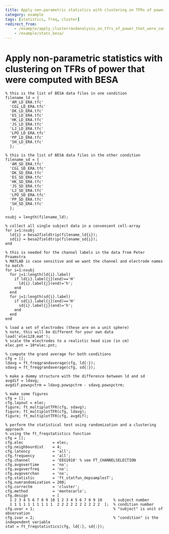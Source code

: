 ```yaml
---
title: Apply non-parametric statistics with clustering on TFRs of power that were computed with BESA
category: example
tags: [statistics, freq, cluster]
redirect_from:
    - /example/apply_clusterrandanalysis_on_tfrs_of_power_that_were_computed_with_besa/
    - /example/stats_besa/
---
```


# Apply non-parametric statistics with clustering on TFRs of power that were computed with BESA

    % this is the list of BESA data files in one condition
    filename_ld = {
      'AM_LD_ERA.tfc'
      'CGi_LD_ERA.tfc'
      'DK_LD_ERA.tfc'
      'ES_LD_ERA.tfc'
      'HK_LD_ERA.tfc'
      'JS_LD_ERA.tfc'
      'LJ_LD_ERA.tfc'
      'LPO_LD_ERA.tfc'
      'PP_LD_ERA.tfc'
      'SH_LD_ERA.tfc'
      };

    % this is the list of BESA data files in the other condition
    filename_sd = {
      'AM_SD_ERA.tfc'
      'CGi_SD_ERA.tfc'
      'DK_SD_ERA.tfc'
      'ES_SD_ERA.tfc'
      'HK_SD_ERA.tfc'
      'JS_SD_ERA.tfc'
      'LJ_SD_ERA.tfc'
      'LPO_SD_ERA.tfc'
      'PP_SD_ERA.tfc'
      'SH_SD_ERA.tfc'
      };

    nsubj = length(filename_ld);

    % collect all single subject data in a convenient cell-array
    for i=1:nsubj
      ld{i} = besa2fieldtrip(filename_ld{i});
      sd{i} = besa2fieldtrip(filename_sd{i});
    end

    % this is needed for the channel labels in the data from Peter Praamstra
    % MATLAB is case sensitive and we want the channel and electrode names to match
    for i=1:nsubj
      for j=1:length(ld{i}.label)
        if ld{i}.label{j}(end)=='H'
          ld{i}.label{j}(end)='h';
        end
      end
      for j=1:length(sd{i}.label)
        if sd{i}.label{j}(end)=='H'
          sd{i}.label{j}(end)='h';
        end
      end
    end

    % load a set of electrodes (these are on a unit sphere)
    % note, this will be different for your own data
    load('elec128.mat');
    % scale the electrodes to a realistic head size (in cm)
    elec.pnt = 10*elec.pnt;

    % compute the grand average for both conditions
    cfg = [];
    ldavg = ft_freqgrandaverage(cfg, ld{:});
    sdavg = ft_freqgrandaverage(cfg, sd{:});

    % make a dummy structure with the difference between ld and sd
    avgdif = ldavg;
    avgdif.powspctrm = ldavg.powspctrm - sdavg.powspctrm;

    % make some figures
    cfg = [];
    cfg.layout = elec;
    figure; ft_multiplotTFR(cfg, sdavg);
    figure; ft_multiplotTFR(cfg, ldavg);
    figure; ft_multiplotTFR(cfg, avgdif);

    % perform the statistical test using randomization and a clustering approach
    % using the ft_freqstatistics function
    cfg = [];
    cfg.elec             = elec;
    cfg.neighbourdist    = 4;
    cfg.latency          = 'all';
    cfg.frequency        = 'all';
    cfg.channel          = 'EEG1010' % see FT_CHANNELSELECTION
    cfg.avgovertime      = 'no';
    cfg.avgoverfreq      = 'no';
    cfg.avgoverchan      = 'no';
    cfg.statistic        = 'ft_statfun_depsamplesT';
    cfg.numrandomization = 200;
    cfg.correctm         = 'cluster';
    cfg.method           = 'montecarlo';
    cfg.design           = [
      1 2 3 4 5 6 7 8 9 10 1 2 3 4 5 6 7 8 9 10     % subject number
      1 1 1 1 1 1 1 1 1 1  2 2 2 2 2 2 2 2 2 2  ];  % condition number
    cfg.uvar = 1;                                   % "subject" is unit of observation
    cfg.ivar = 2;                                   % "condition" is the independent variable
    stat = ft_freqstatistics(cfg, ld{:}, sd{:});

